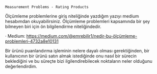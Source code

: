 ~~~~~~~~~~~~~~~~~~~~~~~~~~~~~~~~~~~~~~
Measurement Problems - Rating Products
~~~~~~~~~~~~~~~~~~~~~~~~~~~~~~~~~~~~~~

Ölçümleme problemlerine giriş niteliğinde yazdığım yazıyı medium hesabımdan okuyabilirsiniz. Ölçümleme problemleri kapsamında bir şey bilmeyen biri için ön bilgilendirme niteliğindedir.

· Medium: https://medium.com/@emrebilir1/nedir-bu-ölçümleme-problemleri-4732a8e10131

Bir ürünü puanlandırma işleminin nelere dayalı olması gerektiğinden, bir kullanıcının bir ürünü satın almak istediğinde onu nasıl bir sürecin beklediğini ve bu süreçte bizi ilgilendirebilecek noktaların neler olduğunu değerlendirdim.

